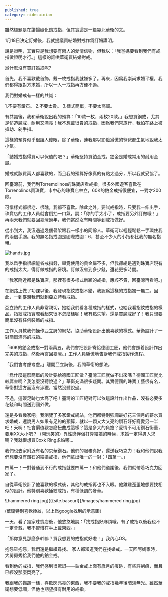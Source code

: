 ```yaml
---
published: true
category: nidesuinian
---
```

雖然標題是在讚揚碳化鎢戒指，但其實這是一篇靠北華衛的文。

1月18日決定訂婚後，我就提議買結婚對戒作爲訂婚證明。

說是證明，其實只是我想要有兩人的愛情信物，但我以：「我爸媽要看到我們有戒指做證明才行。」這樣的話哄華衛買結婚對戒。

爲什麼沒有買訂婚戒呢?

首先，我不喜歡戴首飾，戴一枚戒指我就嫌多了。再來，因爲我崇尚求婚平權，我們都得跟對方求婚，所以一人一戒指再方便不過。

我們對婚戒有一樣的共識：

1.不要有鑽石。
2.不要太貴。
3.樣式簡單，不要太高調。

有共識後，我和華衛說出我的預算：「10歐一枚，兩枚20歐。」我想買鋼戒，尤其是仿造魔戒，耐用又漂亮！我不想戴很貴的戒指，因爲我們常旅行，我怕在路上被搶劫、剁手指。

這樣的預算似乎很讓人傻眼，除了華衛，連我那以節儉爲傲的爸爸都生氣地說我太小氣。

「結婚戒指得買可以保值的吧？」華衛堅持買鉑金戒，鉑金是婚戒常用的耐用金屬。

婚戒就該買兩人都喜歡的，而且我的預算好像真的有點太過分，所以我就妥協了。

回臺灣前，我們到Torremolinos的珠寶店看戒指。很多外國遊客喜歡在Torrenolinos買珠寶，市中心的珠寶店林立，60K的鉑金戒指很便宜，一對才200歐。

可惜樣式都很老、很醜，我都不喜歡。除此之外，要試戒指時，只要我一伸出手，珠寶店的工作人員就會倒抽一口氣，說：「你的手太小了，戒指要另外訂做哦！」再兩天我們就要回臺灣過年，我們當然沒有時間等到戒指做好。

從小到大，我沒遇過幾個骨架跟我一樣小的同齡人。華衛可以輕輕鬆鬆一手環住我的兩個手腕。我的無名指戒圍是國際戒圍：6，甚至不少人的小指都比我的無名指粗。

![hands.jpg]({{site.baseurl}}/images/hands.jpg)

我以爲手指很細能省戒指錢，畢竟使用的貴金屬不多，但我卻總是遇到珠寶店現有的戒指太大，得訂做戒指的窘境。訂做沒省到多少錢，還花更多時間。

「我家附近都是珠寶店，那裡有很多樣式新穎的戒指，應該不貴，回臺灣再看吧。」

在網路上做了功課以後，我發現指紋戒指不錯，我認爲這樣的戒指獨一無二。因此，一到臺灣我們就到亞立詩看戒指。

亞立詩的工作人員非常親切，她給我們看各種戒指的樣式，也給我看指紋戒指的樣品。指紋戒指實際看起來很不怎麼樣呢！我有點失望。還是買魔戒好了！我只想要簡單沒有任何裝飾的戒指。

工作人員教我們操作亞立詩的網站，協助華衛設計出他喜歡的樣式。華衛設計了一對簡單漂亮的戒指。

「60K的鉑金戒指一對兩萬五，我們會把設計寄給德國工匠，他們會照着設計作出完美的戒指，然後再寄回臺灣。」工作人員驕傲地告訴我們戒指製作流程。

「我們會考慮考慮。」離開亞立詩後，我問華衛的想法。

「爲什麼這麼簡單的設計要給德國工匠做？臺灣工匠就做不出來嗎？德國工匠就比較厲害嗎？我怎麼沒聽說過？」華衛充滿很多疑問。其實德國的珠寶工藝很有名，華衛對這方面沒有涉獵，當然沒聽說過。

不過，這碳足跡也太高了吧！臺灣的工匠絕對可以依這設計作出作品，沒有必要多花錢和時間送到國外做。

還是多看幾家吧。我瀏覽了多家鑽戒網站，他們都特別強調最好花三個月的薪水買求婚戒，還說男人如果有足夠的預算，就以一顆又大又亮的鑽石好好寵愛另一半吧！天啊！社會價值觀怎麼扭曲成這樣？這是多大的負擔？愛情不可用鑽石衡量，要用XX大小吧？（開玩笑的）異性戀伴侶打算結婚的時候，求婚一定得男人求嗎？我就很想買Cxxk Ring求婚哪...

我們也去家附近有名的京華鑽石。他們的服務真好，還送我巧克力！我和他們說我們想要沒有鑽石的結婚戒指，他們拿出唯一的一對：「四萬一。」

四萬一！一對普通到不行的戒指就要四萬一！和他們道謝後，我們就帶着巧克力回家了。

自從華衛設計了他喜歡的樣式後，其他的戒指再也不入眼。他雞雞歪歪地想要找相似的設計。他特別喜歡捶紋戒指，有種低調的奢華。

![hammered ring.jpg]({{site.baseurl}}/images/hammered ring.jpg)

(華衛特別喜歡捶紋，以上爲google找到的示意圖）


一天，看了幾家珠寶店後，他悠悠地說：「找戒指好麻煩哦。有了戒指以後我也不一定會戴，我不習慣在手上戴東西。」

「那你意見那麼多幹嘛？買我想要的戒指就好啦！」我內心OS。

抱怨雖抱怨，我們還是繼續尋找。
家人都知道我們在找婚戒。一天回阿媽家時，大舅舅秀給我們他的鉑金戒。

看到他的戒指，我們感到很驚訝——鉑金戒上面有歲月的痕跡，有些許刮痕，而且已經沒那麼閃亮了。

我跟我的鸚鵡一樣，喜歡閃亮亮的東西，我不要我的戒指幾年後暗淡無光。雖然華衛想要低調，但他也期望擁有耐用的戒指。
